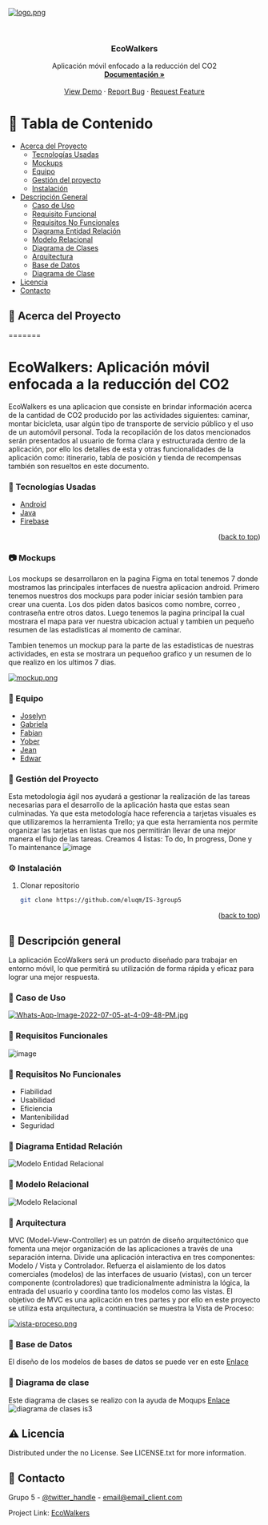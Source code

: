 
<!-- PROJECT LOGO -->

[![logo.png](https://i.postimg.cc/4yJq27f3/logo.png)](https://postimg.cc/zbcxVfRm)

<br />
<div align="center">
 

  <h3 align="center">EcoWalkers</h3>

  <p align="center">
    Aplicación móvil enfocado a la reducción del CO2
    <br />
    <a href="https://docs.google.com/document/d/1s1gV0AmxZG5u029aQwCnikhdyj4lpGjF/edit"><strong>Documentación »</strong></a>
    <br />
    <br />
    <a href="https://github.com/eluqm/IS-3group5">View Demo</a>
    ·
    <a href="https://github.com/eluqm/IS-3group5">Report Bug</a>
    ·
    <a href="https://github.com/eluqm/IS-3group5">Request Feature</a>
  </p>
</div>



<!-- TABLE OF CONTENTS -->

# :notebook_with_decorative_cover: Tabla de Contenido

- [Acerca del Proyecto](#star2-acerca-del-proyecto)
  * [Tecnologías Usadas](#space_invader-tecnologías-usadas)
  * [Mockups](#camera-mockups)
  * [Equipo](#wave-equipo)
  * [Gestión del proyecto](#compass-gestión-del-proyecto)
  * [Instalación](#gear-instalación)
- [Descripción General](#dart-descripción-general)
  * [Caso de Uso](#dart-caso-de-uso)
  * [Requisito Funcional](#dart-requisito-funcional)
  * [Requisitos No Funcionales](#dart-requisitos-no-funcionales)
  * [Diagrama Entidad Relación](#dart-diagrama-entidad-relación)
  * [Modelo Relacional](#dart-modelo-relacional)
  * [Diagrama de Clases](#dart-diagrama-de-clases)
  * [Arquitectura](#dart-arquitectura)
  * [Base de Datos](#dart-base-de-datos)
  * [Diagrama de Clase](#dart-diagrama-de-clase)
- [Licencia](#warning-licencia)
- [Contacto](#handshake-contacto)


## :star2: Acerca del Proyecto
=======
# EcoWalkers: Aplicación móvil enfocada a la reducción del CO2

EcoWalkers es una aplicacion que consiste en brindar información acerca de la cantidad de  CO2 producido por las actividades siguientes: caminar, montar bicicleta, usar algún tipo de transporte de servicio público y el uso de un automóvil personal. Toda la recopilación de los datos mencionados serán presentados al usuario de forma clara y estructurada dentro de la aplicación, por ello los detalles de esta y otras funcionalidades de la aplicación como: itinerario, tabla de posición y tienda de recompensas también son resueltos en este documento. 

### :space_invader: Tecnologías Usadas
* [Android](https://developer.android.com/)
* [Java](https://www.java.com/)
* [Firebase](https://console.firebase.google.com/)
<p align="right">(<a href="#top">back to top</a>)</p>

### :camera: Mockups

Los mockups se desarrollaron en la pagina Figma en total tenemos 7 donde mostramos las principales interfaces de nuestra aplicacion android. Primero tenemos nuestros dos mockups para poder iniciar sesión tambien para crear una cuenta. Los dos piden datos basicos como nombre, correo , contraseña entre otros datos. Luego tenemos la pagina principal la cual mostrara el mapa para ver nuestra ubicacion actual y tambien un pequeño resumen de las estadisticas al momento de caminar.

Tambien tenemos un mockup para la parte de las estadisticas de nuestras actividades, en esta se mostrara un pequeñoo grafico y un resumen de lo que realizo en los ultimos 7 dias.

[![mockup.png](https://i.postimg.cc/MTKKVGCy/mockup.png)](https://postimg.cc/jWmbrRd5)

### :wave: Equipo

* [Joselyn](https://github.com/Joselyn7)
* [Gabriela](https://www.sqlite.org/)
* [Fabian](https://www.sqlite.org/)
* [Yober](https://github.com/YoberM)
* [Jean](https://github.com/JpChavez16)
* [Edwar](https://github.com/evargashe)


### :compass: Gestión del Proyecto

Esta metodologia ágil nos ayudará a gestionar la realización de las tareas necesarias para el desarrollo de la aplicación hasta que estas sean culminadas. 
Ya que esta metodología hace referencia a tarjetas visuales es que utilizaremos la herramienta Trello; ya que esta herramienta nos permite organizar las tarjetas en listas que nos permitirán llevar de una mejor manera  el flujo de las tareas. 
Creamos 4 listas: To do, In progress, Done y To maintenance
![image](https://user-images.githubusercontent.com/64268942/177435854-cbba0220-d0c3-4e8b-a27f-23b2a0ebe75e.png)

### :gear: Instalación

1. Clonar repositorio
   ```sh
   git clone https://github.com/eluqm/IS-3group5
   ```

<p align="right">(<a href="#top">back to top</a>)</p>

## :dart: Descripción general

La aplicación EcoWalkers será un producto diseñado para trabajar en entorno móvil, lo que permitirá su utilización de forma rápida y eficaz para lograr una mejor respuesta. 

### :dart: Caso de Uso

[![Whats-App-Image-2022-07-05-at-4-09-48-PM.jpg](https://i.postimg.cc/c4dhyBMT/Whats-App-Image-2022-07-05-at-4-09-48-PM.jpg)](https://postimg.cc/xqFMLHZb)

### :dart: Requisitos Funcionales

![image](https://user-images.githubusercontent.com/64268942/179634923-87412b8d-d7bd-4fae-995b-cc9f62d74401.png)

### :dart: Requisitos No Funcionales

- Fiabilidad
- Usabilidad
- Eficiencia
- Mantenibilidad
- Seguridad

### :dart: Diagrama Entidad Relación

![Modelo Entidad Relacional](https://user-images.githubusercontent.com/49489730/177257605-62166fb8-b1d2-45dd-ae6c-f89dd8aae8ae.PNG)

### :dart: Modelo Relacional 

![Modelo Relacional](https://user-images.githubusercontent.com/49489730/177257613-d84f1bec-a59a-4505-b989-7481a9b5421c.PNG)

### :dart: Arquitectura

MVC (Model-View-Controller) es un patrón de diseño arquitectónico que fomenta una mejor organización de las aplicaciones a través de una separación interna. Divide una aplicación interactiva en tres componentes: Modelo / Vista y Controlador. Refuerza el aislamiento de los datos comerciales (modelos) de las interfaces de usuario (vistas), con un tercer componente (controladores) que tradicionalmente administra la lógica, la entrada del usuario y coordina tanto los modelos como las vistas. El objetivo de MVC es una aplicación en tres partes y por ello en este proyecto se utiliza esta arquitectura, a continuación se muestra la Vista de Proceso:

[![vista-proceso.png](https://i.postimg.cc/Vs46NWDs/vista-proceso.png)](https://postimg.cc/rz0cnWB7)

### :dart: Base de Datos

El diseño de los modelos de bases de datos se puede ver en este [Enlace](https://app.moqups.com/Q1vdJRphWudQZaOnlHNssINQ0HhTATt2/view/page/abbaf8365)

### :dart: Diagrama de clase
Este diagrama de clases se realizo con la ayuda de Moqups [Enlace](https://app.moqups.com/VYfSRKyOH5uF2UYDxh8jDyw4NtpaH07E/view/page/aa458c046)
![diagrama de clases is3](https://user-images.githubusercontent.com/49292220/178048447-7e706559-fbf7-4eaf-9db3-1fa680b726fa.JPG)

## :warning: Licencia

Distributed under the no License. See LICENSE.txt for more information.

## :handshake: Contacto

Grupo 5 - [@twitter_handle](https://twitter.com/twitter_handle) - email@email_client.com

Project Link: [EcoWalkers](https://github.com/eluqm/IS-3group5)





